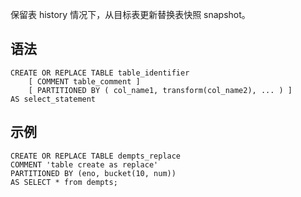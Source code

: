 保留表 history 情况下，从目标表更新替换表快照 snapshot。
## 语法
```
CREATE OR REPLACE TABLE table_identifier
    [ COMMENT table_comment ]
    [ PARTITIONED BY ( col_name1, transform(col_name2), ... ) ]
AS select_statement
```


## 示例
```
CREATE OR REPLACE TABLE dempts_replace
COMMENT 'table create as replace' 
PARTITIONED BY (eno, bucket(10, num))  
AS SELECT * from dempts;
```



